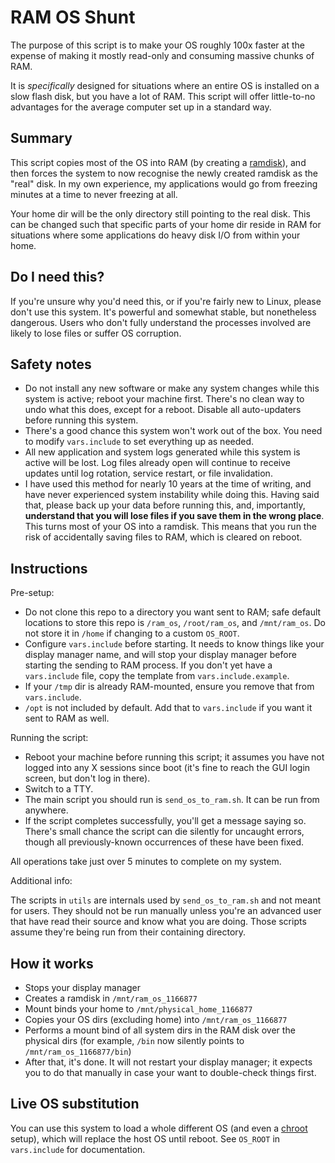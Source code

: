# RAM OS Shunt

The purpose of this script is to make your OS roughly 100x faster at the
expense of making it mostly read-only and consuming massive chunks of RAM.

It is _specifically_ designed for situations where an entire OS is installed on
a slow flash disk, but you have a lot of RAM. This script will offer
little-to-no advantages for the average computer set up in a standard way.

## Summary

This script copies most of the OS into RAM (by creating a 
[ramdisk](https://en.wikipedia.org/wiki/Tmpfs)),
and then forces the
system to now recognise the newly created ramdisk as the "real" disk. In my own
experience, my applications would go from freezing minutes at a time to never
freezing at all.

Your home dir will be the only directory still pointing to the real disk. This
can be changed such that specific parts of your home dir reside in RAM for
situations where some applications do heavy disk I/O from within your home.

## Do I need this?

If you're unsure why you'd need this, or if you're fairly new to Linux, please
don't use this system. It's powerful and somewhat stable, but nonetheless
dangerous. Users who don't fully understand the processes involved are likely
to lose files or suffer OS corruption.

## Safety notes

* Do not install any new software or make any system changes while this system
  is active; reboot your machine first. There's no clean way to undo what this
  does, except for a reboot. Disable all auto-updaters before running this
  system.
* There's a good chance this system won't work out of the box. You need to
  modify `vars.include` to set everything up as needed.
* All new application and system logs generated while this system is active
  will be lost. Log files already open will continue to receive updates until
  log rotation, service restart, or file invalidation.
* I have used this method for nearly 10 years at the time of writing, and have
  never experienced system instability while doing this. Having said that,
  please
  back up your data before running this, and, importantly, **understand that
  you will lose files if you save them in the wrong place**. This turns most of
  your OS into a ramdisk. This means that you run the risk of accidentally
  saving files to RAM, which is cleared on reboot.

## Instructions

Pre-setup:

* Do not clone this repo to a directory you want sent to RAM; safe default
  locations to store this repo is `/ram_os`, `/root/ram_os`, and `/mnt/ram_os`.
  Do not store it in `/home` if changing to a custom `OS_ROOT`.
* Configure `vars.include` before starting. It needs to know things like your
  display manager name, and will stop your display manager before starting the
  sending to RAM process. If you don't yet have a `vars.include` file, copy the
  template from `vars.include.example`.
* If your `/tmp` dir is already RAM-mounted, ensure you remove that from
  `vars.include`.
* `/opt` is not included by default. Add that to `vars.include` if you want it
  sent to RAM as well.

Running the script:

* Reboot your machine before running this script; it assumes you have not
  logged into any X sessions since boot (it's fine to reach the GUI login
  screen,
  but don't log in there).
* Switch to a TTY.
* The main script you should run is `send_os_to_ram.sh`. It can be run from
  anywhere.
* If the script completes successfully, you'll get a message saying so. There's
  small chance the script can die silently for uncaught errors, though all
  previously-known occurrences of these have been fixed.
  
All operations take just over 5 minutes to complete on my system.

Additional info:

The scripts in `utils` are internals used by `send_os_to_ram.sh` and not meant
for users. They should not be run manually unless you're an advanced user that
have read their source and know what you are doing. Those scripts assume
they're being run from their containing directory.

## How it works

* Stops your display manager
* Creates a ramdisk in `/mnt/ram_os_1166877`
* Mount binds your home to `/mnt/physical_home_1166877`
* Copies your OS dirs (excluding home) into `/mnt/ram_os_1166877`
* Performs a mount bind of all system dirs in the RAM disk over the physical
  dirs (for example, `/bin` now silently points to `/mnt/ram_os_1166877/bin`)
* After that, it's done. It will not restart your display manager; it expects
  you
  to do that manually in case your want to double-check things first.

## Live OS substitution

You can use this system to load a whole different OS (and even a 
[chroot](https://en.wikipedia.org/wiki/Chroot)
setup), which will replace the host OS until reboot. See `OS_ROOT` in
`vars.include` for documentation.
